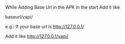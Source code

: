 While Adding Base Url in the APK in the start Add it like

baseurl/vapi/

  e.g.:
  If your base url is http://127.0.0.1/
  
  Add it like http://127.0.0.1/vapi/
